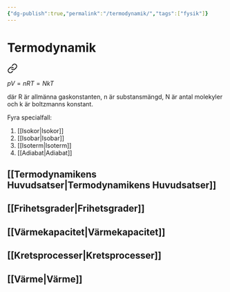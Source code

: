 ```yaml
---
{"dg-publish":true,"permalink":"/termodynamik/","tags":["fysik"]}
---
```


# Termodynamik


<div class="transclusion internal-embed is-loaded"><a class="markdown-embed-link" href="/allmaenna-gaslagen/" aria-label="Open link"><svg xmlns="http://www.w3.org/2000/svg" width="24" height="24" viewBox="0 0 24 24" fill="none" stroke="currentColor" stroke-width="2" stroke-linecap="round" stroke-linejoin="round" class="svg-icon lucide-link"><path d="M10 13a5 5 0 0 0 7.54.54l3-3a5 5 0 0 0-7.07-7.07l-1.72 1.71"></path><path d="M14 11a5 5 0 0 0-7.54-.54l-3 3a5 5 0 0 0 7.07 7.07l1.71-1.71"></path></svg></a><div class="markdown-embed">




$pV = nRT = NkT$

där R är allmänna gaskonstanten, n är substansmängd, N är antal molekyler och k är boltzmanns konstant.

</div></div>


Fyra specialfall: 
1. [[Isokor\|Isokor]]
2. [[Isobar\|Isobar]]
3. [[Isoterm\|Isoterm]]
4. [[Adiabat\|Adiabat]]

## [[Termodynamikens Huvudsatser\|Termodynamikens Huvudsatser]]

## [[Frihetsgrader\|Frihetsgrader]]

## [[Värmekapacitet\|Värmekapacitet]]

## [[Kretsprocesser\|Kretsprocesser]] 

## [[Värme\|Värme]]  
